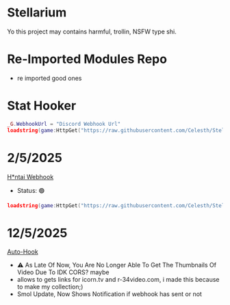 # Stellarium
Yo this project may contains harmful, trollin, NSFW type shi.

# Re-Imported Modules Repo
- re imported good ones


# Stat Hooker
```lua
_G.WebhookUrl = "Discord Webhook Url"
loadstring(game:HttpGet("https://raw.githubusercontent.com/Celesth/Stellarium/refs/heads/main/roblox/SolsRNG/stathook.luau"))()
```

# 2/5/2025
[H*ntai Webhook](roblox/discord/NSFW-Webhook.luau) 
- Status: 🟢

```lua
loadstring(game:HttpGet("https://raw.githubusercontent.com/Celesth/Stellarium/refs/heads/main/roblox/discord/NSFW-Webhook.luau"))()
```

# 12/5/2025
[Auto-Hook](browser/auto-hook.js)
- ⚠️ As Late Of Now, You Are No Longer Able To Get The Thumbnails Of Video Due To IDK CORS? maybe 
- allows to gets links for icorn.tv and r-34video.com, i made this because to make my collection;)
- Smol Update, Now Shows Notification if webhook has sent or not
